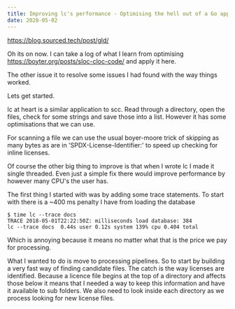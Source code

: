 ```yaml
---
title: Improving lc's performance - Optimising the hell out of a Go application
date: 2028-05-02
---
```


https://blog.sourced.tech/post/gld/

Oh its on now. I can take a log of what I learn from optimising https://boyter.org/posts/sloc-cloc-code/ and apply it here.

The other issue it to resolve some issues I had found with the way things worked.

Lets get started.

lc at heart is a similar application to scc. Read through a directory, open the files, check for some strings and save those into a list. However it has some optimisations that we can use.

For scanning a file we can use the usual boyer-moore trick of skipping as many bytes as are in 'SPDX-License-Identifier:' to speed up checking for inline licenses. 

Of course the other big thing to improve is that when I wrote lc I made it single threaded. Even just a simple fix there would improve performance by however many CPU's the user has.

The first thing I started with was by adding some trace statements. To start with there is a ~400 ms penalty I have from loading the database

    $ time lc --trace docs
    TRACE 2018-05-01T22:22:50Z: milliseconds load database: 384
    lc --trace docs  0.44s user 0.12s system 139% cpu 0.404 total

Which is annoying because it means no matter what that is the price we pay for processing.

What I wanted to do is move to processing pipelines. So to start by building a very fast way of finding candidate files. The catch is the way licenses are identified. Because a licence file begins at the top of a directory and affects those below it means that I needed a way to keep this information and have it available to sub folders. We also need to look inside each directory as we process looking for new license files.

